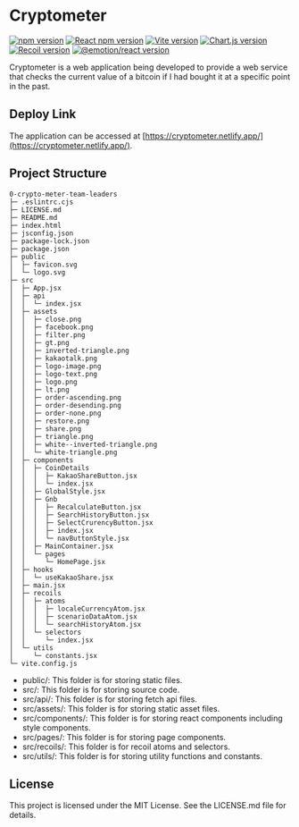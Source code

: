 # Cryptometer

<div>
  <a href="https://www.npmjs.com/package/npm"><img alt="npm version" src="https://img.shields.io/badge/npm@latest-v9.6.6-CB3837?&logo=npm&logoColor=CB3837"></a>
  <a href="https://www.npmjs.com/package/react"><img alt="React npm version" src="https://img.shields.io/badge/React-v18.2.0-61DAFB?logo=React&logoColor=61DAFB"></a>
  <a href="https://www.npmjs.com/package/vite"><img alt="Vite version" src="https://img.shields.io/badge/Vite-v4.3.5-646CFF?logo=Vite&logoColor=646CFF"></a>
  <a href="https://www.npmjs.com/package/chart.js"><img alt="Chart.js version" src="https://img.shields.io/badge/Chart.js-v4.3.0-FF6384?logo=Chart.js&logoColor=FF6384"></a>
  <a href="https://www.npmjs.com/package/recoil"><img alt="Recoil version" src="https://img.shields.io/badge/Recoil-v0.7.7-0075EB"></a>
  <a href="https://www.npmjs.com/package/@emotion/react"><img alt="@emotion/react version" src="https://img.shields.io/badge/@emotion/react-v11.11.0-DB7093?logoColor=DB7093"></a>
</div>

Cryptometer is a web application being developed to provide a web service that checks the current value of a bitcoin if I had bought it at a specific point in the past.

## Deploy Link

The application can be accessed at [https://cryptometer.netlify.app/](https://cryptometer.netlify.app/).

## Project Structure
```
0-crypto-meter-team-leaders
├─ .eslintrc.cjs
├─ LICENSE.md
├─ README.md
├─ index.html
├─ jsconfig.json
├─ package-lock.json
├─ package.json
├─ public
│  ├─ favicon.svg
│  └─ logo.svg
├─ src
│  ├─ App.jsx
│  ├─ api
│  │  └─ index.jsx
│  ├─ assets
│  │  ├─ close.png
│  │  ├─ facebook.png
│  │  ├─ filter.png
│  │  ├─ gt.png
│  │  ├─ inverted-triangle.png
│  │  ├─ kakaotalk.png
│  │  ├─ logo-image.png
│  │  ├─ logo-text.png
│  │  ├─ logo.png
│  │  ├─ lt.png
│  │  ├─ order-ascending.png
│  │  ├─ order-desending.png
│  │  ├─ order-none.png
│  │  ├─ restore.png
│  │  ├─ share.png
│  │  ├─ triangle.png
│  │  ├─ white--inverted-triangle.png
│  │  └─ white-triangle.png
│  ├─ components
│  │  ├─ CoinDetails
│  │  │  ├─ KakaoShareButton.jsx
│  │  │  └─ index.jsx
│  │  ├─ GlobalStyle.jsx
│  │  ├─ Gnb
│  │  │  ├─ RecalculateButton.jsx
│  │  │  ├─ SearchHistoryButton.jsx
│  │  │  ├─ SelectCrurencyButton.jsx
│  │  │  ├─ index.jsx
│  │  │  └─ navButtonStyle.jsx
│  │  ├─ MainContainer.jsx
│  │  └─ pages
│  │     └─ HomePage.jsx
│  ├─ hooks
│  │  └─ useKakaoShare.jsx
│  ├─ main.jsx
│  ├─ recoils
│  │  ├─ atoms
│  │  │  ├─ localeCurrencyAtom.jsx
│  │  │  ├─ scenarioDataAtom.jsx
│  │  │  └─ searchHistoryAtom.jsx
│  │  └─ selectors
│  │     └─ index.jsx
│  └─ utils
│     └─ constants.jsx
└─ vite.config.js

```

- public/: This folder is for storing static files.
- src/: This folder is for storing source code.
- src/api/: This folder is for storing fetch api files.
- src/assets/: This folder is for storing static asset files.
- src/components/: This folder is for storing react components including style components.
- src/pages/: This folder is for storing page components.
- src/recoils/: This folder is for recoil atoms and selectors.
- src/utils/: This folder is for storing utility functions and constants.

## License

This project is licensed under the MIT License. See the LICENSE.md file for details.